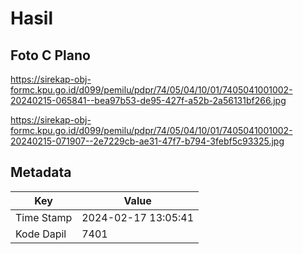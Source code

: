 # Hasil

## Foto C Plano

https://sirekap-obj-formc.kpu.go.id/d099/pemilu/pdpr/74/05/04/10/01/7405041001002-20240215-065841--bea97b53-de95-427f-a52b-2a56131bf266.jpg

https://sirekap-obj-formc.kpu.go.id/d099/pemilu/pdpr/74/05/04/10/01/7405041001002-20240215-071907--2e7229cb-ae31-47f7-b794-3febf5c93325.jpg


## Metadata

| Key        | Value               |
| ---------- | ------------------- |
| Time Stamp | 2024-02-17 13:05:41 |
| Kode Dapil | 7401                |



